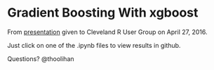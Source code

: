 # Gradient Boosting With xgboost

From [presentation](https://docs.google.com/presentation/d/1AbO75r74GbFYwW4vSQBFpxXERQX225HPJoTZcMk4FXA/edit#slide=id.p) given to Cleveland R User Group on April 27, 2016.

Just click on one of the .ipynb files to view results in github.

Questions?
@thoolihan

